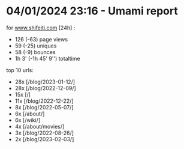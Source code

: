 # 04/01/2024 23:16 - Umami report
for www.shifeiti.com [24h] :

 - 126 (-63) page views
 - 59 (-25) uniques
 - 58 (-9) bounces
 - 1h 3'  (-1h 45' 9'') totaltime


top 10 urls:
 - 28x [/blog/2023-01-12/]
 - 28x [/blog/2022-12-09/]
 - 15x [/]
 - 11x [/blog/2022-12-22/]
 - 8x [/blog/2022-05-07/]
 - 6x [/about/]
 - 6x [/wiki/]
 - 4x [/about/movies/]
 - 3x [/blog/2022-08-26/]
 - 2x [/blog/2023-02-03/]


